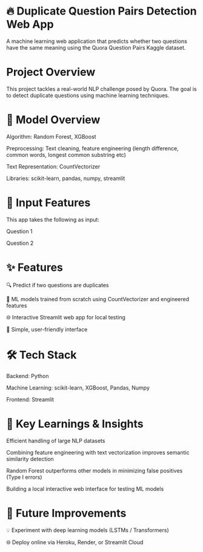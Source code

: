 # 🔥 Duplicate Question Pairs Detection Web App
A machine learning web application that predicts whether two questions have the same meaning using the Quora Question Pairs Kaggle dataset.

# Project Overview
This project tackles a real-world NLP challenge posed by Quora. The goal is to detect duplicate questions using machine learning techniques.

# 🧠 Model Overview
Algorithm: Random Forest, XGBoost

Preprocessing: Text cleaning, feature engineering (length difference, common words, longest common substring etc)

Text Representation: CountVectorizer

Libraries: scikit-learn, pandas, numpy, streamlit

# 💬 Input Features
This app takes the following as input:

Question 1

Question 2

# ✨ Features
🔍 Predict if two questions are duplicates

🧠 ML models trained from scratch using CountVectorizer and engineered features

🌐 Interactive Streamlit web app for local testing

🎨 Simple, user-friendly interface

# 🛠️ Tech Stack
Backend: Python

Machine Learning: scikit-learn, XGBoost, Pandas, Numpy

Frontend: Streamlit

# 🌟 Key Learnings & Insights
Efficient handling of large NLP datasets

Combining feature engineering with text vectorization improves semantic similarity detection

Random Forest outperforms other models in minimizing false positives (Type I errors)

Building a local interactive web interface for testing ML models

# 🧠 Future Improvements
💡 Experiment with deep learning models (LSTMs / Transformers)

🌐 Deploy online via Heroku, Render, or Streamlit Cloud
